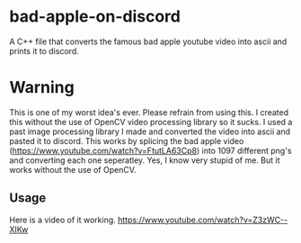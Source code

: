 # bad-apple-on-discord
A C++ file that converts the famous bad apple youtube video into ascii and prints it to discord.
# Warning
This is one of my worst idea's ever. Please refrain from using this. I created this without the use of OpenCV video processing library so it sucks. I used a past image processing library I made and converted the video into ascii and pasted it to discord. This works by splicing the bad apple video (https://www.youtube.com/watch?v=FtutLA63Cp8) into 1097 different png's and converting each one seperatley. Yes, I know very stupid of me. But it works without the use of OpenCV.

## Usage
Here is a video of it working. https://www.youtube.com/watch?v=Z3zWC--XIKw
